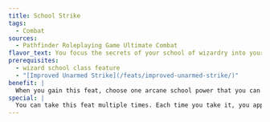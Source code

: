 ```yaml
---
title: School Strike
tags:
  - Combat
sources:
  - Pathfinder Roleplaying Game Ultimate Combat
flavor_text: You focus the secrets of your school of wizardry into your unarmed strike.
prerequisites:
  - wizard school class feature
  - "[Improved Unarmed Strike](/feats/improved-unarmed-strike/)"
benefit: |
  When you gain this feat, choose one arcane school power that you can use to affect no more than one opponent. If you make a successful unarmed strike against an opponent, in addition to dealing your unarmed strike damage, you can use a swift action to deliver the effects of the chosen school power to that opponent. Doing so provokes no attacks of opportunity.
special: |
  You can take this feat multiple times. Each time you take it, you apply it to a different qualifying arcane school power.
---
```


